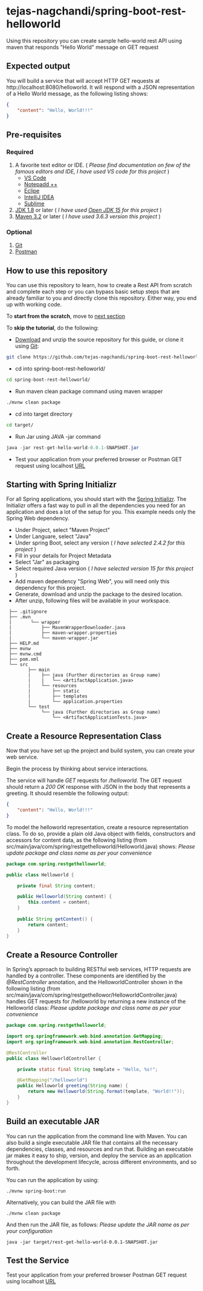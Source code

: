 # tejas-nagchandi/spring-boot-rest-helloworld
Using this repository you can create sample hello-world rest API using maven that responds "Hello World" message on GET request

## Expected output
You will build a service that will accept HTTP GET requests at http://localhost:8080/helloworld.
It will respond with a JSON representation of a Hello World message, as the following listing shows:
```json
{
    "content": "Hello, World!!!"
}
```

## Pre-requisites
### Required
1. A favorite text editor or IDE. ( *Please find documentation on few of the famous editors and IDE, I have used VS code for this project* )
    * [VS Code](https://code.visualstudio.com/)
    * [Notepadd ++](https://notepad-plus-plus.org/downloads/)
    * [Eclipe](https://www.eclipse.org/eclipseide/)
    * [IntelliJ IDEA](https://www.jetbrains.com/idea/promo/)
    * [Sublime](https://www.sublimetext.com/)
1. [JDK 1.8](https://www.oracle.com/java/technologies/javase-downloads.html) or later ( *I have used [Open JDK 15](https://jdk.java.net/15/) for this project* )
1. [Maven 3.2](https://maven.apache.org/download.cgi) or later ( *I have used 3.6.3 version this project* )

### Optional
1. [Git](https://git-scm.com/downloads)
1. [Postman](https://www.postman.com/downloads/)

## How to use this repository
You can use this repository to learn, how to create a Rest API from scratch and complete each step or you can bypass basic setup steps that are already familiar to you and directly clone this repository. Either way, you end up with working code.

To **start from the scratch**, move to [next section](#starting-with-spring-initializr)

To **skip the tutorial**, do the following:
* [Download](https://github.com/tejas-nagchandi/spring-boot-rest-helloworld/archive/main.zip) and unzip the source repository for this guide, or clone it using [Git](https://github.com/tejas-nagchandi/spring-boot-rest-helloworld.git):
```sh
git clone https://github.com/tejas-nagchandi/spring-boot-rest-helloworld.git
```
* cd into spring-boot-rest-helloworld/
```sh
cd spring-boot-rest-helloworld/
```
* Run maven clean package command using maven wrapper
```sh
./mvnw clean package
```
* cd into target directory
```sh
cd target/
```
* Run Jar using JAVA -jar command
```java
java -jar rest-get-hello-world-0.0.1-SNAPSHOT.jar
```
* Test your application from your preferred browser or Postman GET request using localhost [URL](localhost:8080/helloworld)

## Starting with Spring Initializr
For all Spring applications, you should start with the [Spring Initializr](https://start.spring.io/). The Initializr offers a fast way to pull in all the dependencies you need for an application and does a lot of the setup for you. This example needs only the Spring Web dependency.
* Under Project, select "Maven Project"
* Under Languare, select "Java"
* Under spring Boot, select any version ( *I have selected 2.4.2 for this project* )
* Fill in your details for Project Metadata
* Select "Jar" as packaging
* Select required Java version ( *I have selected version 15 for this project* )
* Add maven dependency "Spring Web", you will need only this dependency for this project.
* Generate, download and unzip the package to the desired location.
* After unzip, following files will be available in your workspace.
```
 ├── .gitignore
 ├── .mvn
 |       └── wrapper
 |           ├── MavenWrapperDownloader.java
 |           ├── maven-wrapper.properties
 |           └── maven-wrapper.jar
 ├── HELP.md
 ├── mvnw
 ├── mvnw.cmd
 ├── pom.xml
 └── src
        ├── main
        |    ├── java (Further directories as Group name)
        |    |   └── <ArtifactApplication.java>
        |    └── resources
        |        ├── static
        |        ├── templates
        |        └── application.properties
        └── test
             └── java (Further directories as Group name)
                 └── <ArtifactApplicationTests.java>
```
## Create a Resource Representation Class
Now that you have set up the project and build system, you can create your web service.

Begin the process by thinking about service interactions.

The service will handle *GET* requests for */helloworld*. The GET request should return a *200 OK* response with JSON in the body that represents a greeting. It should resemble the following output:
```json
{
    "content": "Hello, World!!!"
}
```
To model the helloworld representation, create a resource representation class. To do so, provide a plain old Java object with fields, constructors and accessors for content data, as the following listing (from src/main/java/com/spring/restgethelloworld/Helloworld.java) shows:
*Please update package and class name as per your convenience*
```java
package com.spring.restgethelloworld;

public class Helloworld {

	private final String content;

	public Helloworld(String content) {
		this.content = content;
	}
	
	public String getContent() {
		return content;
	}
}
```

## Create a Resource Controller
In Spring’s approach to building RESTful web services, HTTP requests are handled by a controller. These components are identified by the *@RestController* annotation, and the HelloworldController shown in the following listing (from src/main/java/com/spring/restgethellowor/HelloworldController.java) handles GET requests for /helloworld by returning a new instance of the Helloworld class:
*Please update package and class name as per your convenience*
```java
package com.spring.restgethelloworld;

import org.springframework.web.bind.annotation.GetMapping;
import org.springframework.web.bind.annotation.RestController;

@RestController
public class HelloworldController {

	private static final String template = "Hello, %s!";

	@GetMapping("/helloworld")
	public Helloworld greeting(String name) {
		return new Helloworld(String.format(template, "World!!"));
	}
}
```
## Build an executable JAR
You can run the application from the command line with Maven. You can also build a single executable JAR file that contains all the necessary dependencies, classes, and resources and run that. Building an executable jar makes it easy to ship, version, and deploy the service as an application throughout the development lifecycle, across different environments, and so forth.

You can run the application by using:
```
./mvnw spring-boot:run
```
Alternatively, you can build the JAR file with
```
./mvnw clean package
```
And then run the JAR file, as follows:
*Please update the JAR name as per your configuration*
```
java -jar target/rest-get-hello-world-0.0.1-SNAPSHOT.jar
```

## Test the Service
Test your application from your preferred browser Postman GET request using localhost [URL](localhost:8080/helloworld)